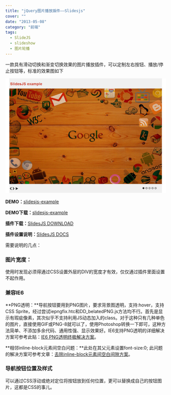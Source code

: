 ```yaml
---
title: "jQuery图片播放插件——Slidesjs"
cover: ""
date: "2013-05-08"
category: "前端"
tags:
  - SlideJS
  - slideshow
  - 图片轮播
---
```


一款具有滑动切换和渐变切换效果的图片播放插件，可以定制左右按钮、播放/停止按钮等，标准的效果图如下

[![1872934495132729043](/uploads/2013/02/1872934495132729043.jpg)](/uploads/2013/02/1872934495132729043.jpg)

**DEMO：**[slidesjs-example](/demo/slidesjs-example/slidesjs.html)

**DEMO下载：**[slidesjs-example](/demo/slidesjs-example.zip)

**插件下载：**[SlidesJS DOWNLOAD](https://github.com/nathansearles/Slides/archive/SlidesJS-3.zip)

**插件设置说明：**[SlidesJS DOCS](http://www.slidesjs.com/#docs)

需要说明的几点：

### **图片宽度：**

使用时发现必须得通过CSS设置外层的DIV的宽度才有效，仅仅通过插件里面设置不起作用。

### 兼容IE6

**PNG透明：**导航按钮要用到PNG图片，要求背景图透明，支持:hover，支持CSS Sprite，经过尝试iepngfix.htc和DD_belatedPNG.js方法均不行。首先是显示有瑕疵像素，其次似乎不支持利用JS动态加入的class。对于这种只有几种单色的图片，直接使用GIF或PNG-8就可以了，使用Photoshop转换一下即可，这种方法简单、不添加多余代码、通用性强、显示效果好。IE6支持PNG透明的详细解决方案可参考此贴：[IE6 PNG透明终极解决方案](http://www.w3cfuns.com/thread-297-1-1.html)。

**相邻inline-block元素间空白问题：**此处在其父元素设置font-size:0; 此问题的解决方案可参考文章：[去除inline-block元素间空白间隙方案](/get-rid-of-the-space-between-inline-block.html)。

### 导航按钮位置及样式

可以通过CSS浮动或绝对定位将按钮放到任何位置，更可以替换成自己的按钮图片，这都是CSS的事儿。
